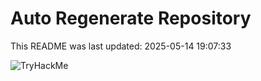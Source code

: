 # Auto Regenerate Repository

This README was last updated: 2025-05-14 19:07:33

 ![TryHackMe](https://tryhackme.com/badge/533634)